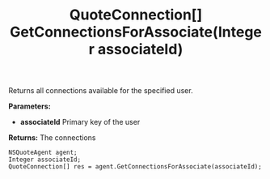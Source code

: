 ﻿---
uid: crmscript_ref_NSQuoteAgent_GetConnectionsForAssociate
title: QuoteConnection[] GetConnectionsForAssociate(Integer associateId)
intellisense: NSQuoteAgent.GetConnectionsForAssociate
keywords: NSQuoteAgent, GetConnectionsForAssociate
so.topic: reference
---

Returns all connections available for the specified user.

**Parameters:**
 - **associateId** Primary key of the user

**Returns:** The connections

```crmscript
NSQuoteAgent agent;
Integer associateId;
QuoteConnection[] res = agent.GetConnectionsForAssociate(associateId);
```

